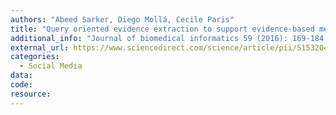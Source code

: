 ```yaml
---
authors: "Abeed Sarker, Diego Mollá, Cecile Paris"
title: "Query oriented evidence extraction to support evidence-based medicine practice"
additional_info: "Journal of biomedical informatics 59 (2016): 169-184."
external_url: https://www.sciencedirect.com/science/article/pii/S1532046415002786 
categories:
  - Social Media    
data:  
code:
resource:
---
```

